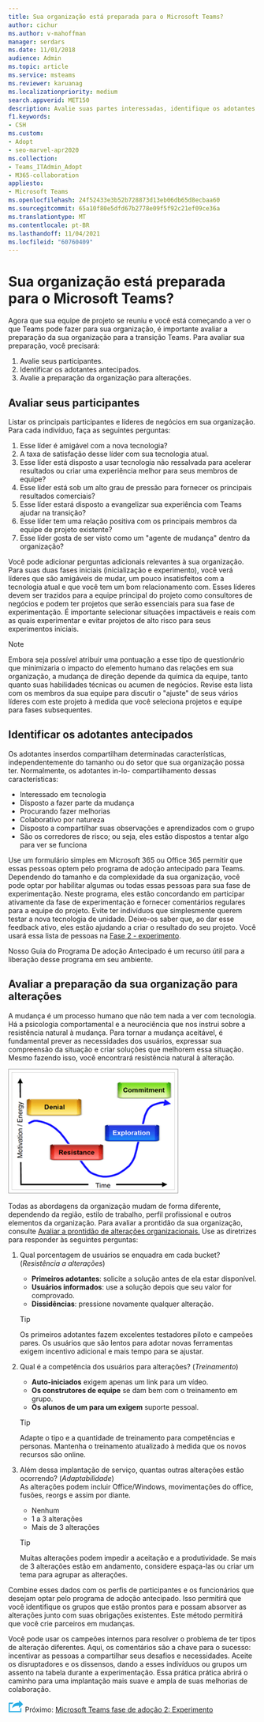 ```yaml
---
title: Sua organização está preparada para o Microsoft Teams?
author: cichur
ms.author: v-mahoffman
manager: serdars
ms.date: 11/01/2018
audience: Admin
ms.topic: article
ms.service: msteams
ms.reviewer: karuanag
ms.localizationpriority: medium
search.appverid: MET150
description: Avalie suas partes interessadas, identifique os adotantes antecipados e avalie se sua organização está pronta para a transição para Teams.
f1.keywords:
- CSH
ms.custom:
- Adopt
- seo-marvel-apr2020
ms.collection:
- Teams_ITAdmin_Adopt
- M365-collaboration
appliesto:
- Microsoft Teams
ms.openlocfilehash: 24f52433e3b52b728873d13eb06db65d8ecbaa60
ms.sourcegitcommit: 65a10f80e5dfd67b2778e09f5f92c21ef09ce36a
ms.translationtype: MT
ms.contentlocale: pt-BR
ms.lasthandoff: 11/04/2021
ms.locfileid: "60760409"
---
```

# <a name="how-ready-is-your-organization-for-microsoft-teams"></a>Sua organização está preparada para o Microsoft Teams?

Agora que sua equipe de projeto se reuniu e você está começando a ver o que Teams pode fazer para sua organização, é importante avaliar a preparação da sua organização para a transição Teams. Para avaliar sua preparação, você precisará:

1. Avalie seus participantes.
2. Identificar os adotantes antecipados.
3. Avalie a preparação da organização para alterações. 

## <a name="assess-your-stakeholders"></a>Avaliar seus participantes

Listar os principais participantes e líderes de negócios em sua organização. Para cada indivíduo, faça as seguintes perguntas:
 
1. Esse líder é amigável com a nova tecnologia?
2. A taxa de satisfação desse líder com sua tecnologia atual.
3. Esse líder está disposto a usar tecnologia não ressalvada para acelerar resultados ou criar uma experiência melhor para seus membros de equipe?
4. Esse líder está sob um alto grau de pressão para fornecer os principais resultados comerciais? 
5. Esse líder estará disposto a evangelizar sua experiência com Teams ajudar na transição?
6. Esse líder tem uma relação positiva com os principais membros da equipe de projeto existente?
7. Esse líder gosta de ser visto como um "agente de mudança" dentro da organização?  

Você pode adicionar perguntas adicionais relevantes à sua organização. Para suas duas fases iniciais (inicialização e experimento), você verá líderes que são amigáveis de mudar, um pouco insatisfeitos com a tecnologia atual e que você tem um bom relacionamento com. Esses líderes devem ser trazidos para a equipe principal do projeto como consultores de negócios e podem ter projetos que serão essenciais para sua fase de experimentação. É importante selecionar situações impactáveis e reais com as quais experimentar e evitar projetos de alto risco para seus experimentos iniciais.
   
> [!NOTE]
> Embora seja possível atribuir uma pontuação a esse tipo de questionário que minimizaria o impacto do elemento humano das relações em sua organização, a mudança de direção depende da química da equipe, tanto quanto suas habilidades técnicas ou acumen de negócios. Revise esta lista com os membros da sua equipe para discutir o "ajuste" de seus vários líderes com este projeto à medida que você seleciona projetos e equipe para fases subsequentes. 

## <a name="identify-early-adopters"></a>Identificar os adotantes antecipados

Os adotantes inserdos compartilham determinadas características, independentemente do tamanho ou do setor que sua organização possa ter. Normalmente, os adotantes in-lo- compartilhamento dessas características:

- Interessado em tecnologia
- Disposto a fazer parte da mudança
- Procurando fazer melhorias
- Colaborativo por natureza
- Disposto a compartilhar suas observações e aprendizados com o grupo
- São os corredores de risco; ou seja, eles estão dispostos a tentar algo para ver se funciona

Use um formulário simples em Microsoft 365 ou Office 365 permitir que essas pessoas optem pelo programa de adoção antecipado para Teams. Dependendo do tamanho e da complexidade da sua organização, você pode optar por habilitar algumas ou todas essas pessoas para sua fase de experimentação. Neste programa, eles estão concordando em participar ativamente da fase de experimentação e fornecer comentários regulares para a equipe do projeto. Evite ter indivíduos que simplesmente querem testar a nova tecnologia de unidade. Deixe-os saber que, ao dar esse feedback ativo, eles estão ajudando a criar o resultado do seu projeto. Você usará essa lista de pessoas na [Fase 2 - experimento](teams-adoption-phase2-experiment.md).

Nosso Guia do Programa De adoção Antecipado é um recurso útil para a liberação desse programa em seu ambiente.  
 
## <a name="assess-your-organizations-readiness-for-change"></a>Avaliar a preparação da sua organização para alterações

A mudança é um processo humano que não tem nada a ver com tecnologia. Há a psicologia comportamental e a neurociência que nos instrui sobre a resistência natural à mudança. Para tornar a mudança aceitável, é fundamental prever as necessidades dos usuários, expressar sua compreensão da situação e criar soluções que melhorem essa situação. Mesmo fazendo isso, você encontrará resistência natural à alteração.  

![Graph ilustrando a resistência à alteração.](media/teams-adoption-resistance.png)

Todas as abordagens da organização mudam de forma diferente, dependendo da região, estilo de trabalho, perfil profissional e outros elementos da organização. Para avaliar a prontidão da sua organização, consulte [Avaliar a prontidão de alterações organizacionais.](upgrade-org-change-readiness.md) Use as diretrizes para responder às seguintes perguntas:

1. Qual porcentagem de usuários se enquadra em cada bucket? (*Resistência a alterações*)
    - **Primeiros adotantes**: solicite a solução antes de ela estar disponível.
    - **Usuários informados**: use a solução depois que seu valor for comprovado.
    - **Dissidências**: pressione novamente qualquer alteração.
    
   > [!TIP]
   > Os primeiros adotantes fazem excelentes testadores piloto e campeões pares. Os usuários que são lentos para adotar novas ferramentas exigem incentivo adicional e mais tempo para se ajustar. 

2. Qual é a competência dos usuários para alterações? (*Treinamento*)
    - **Auto-iniciados** exigem apenas um link para um vídeo.
    - **Os construtores de equipe** se dam bem com o treinamento em grupo.
    - **Os alunos de um para um exigem** suporte pessoal.

    > [!TIP]
    > Adapte o tipo e a quantidade de treinamento para competências e personas. Mantenha o treinamento atualizado à medida que os novos recursos são online.

3. Além dessa implantação de serviço, quantas outras alterações estão ocorrendo? (*Adaptabilidade*) <br/>As alterações podem incluir Office/Windows, movimentações do office, fusões, reorgs e assim por diante.
    - Nenhum
    - 1 a 3 alterações
    - Mais de 3 alterações
 
    > [!TIP] 
    > Muitas alterações podem impedir a aceitação e a produtividade. Se mais de 3 alterações estão em andamento, considere espaça-las ou criar um tema para agrupar as alterações.  

Combine esses dados com os perfis de participantes e os funcionários que desejam optar pelo programa de adoção antecipado. Isso permitirá que você identifique os grupos que estão prontos para e possam absorver as alterações junto com suas obrigações existentes. Este método permitirá que você crie parceiros em mudanças.

Você pode usar os campeões internos para resolver o problema de ter tipos de alteração diferentes. Aqui, os comentários são a chave para o sucesso: incentivar as pessoas a compartilhar seus desafios e necessidades. Aceite os disruptadores e os dissensos, dando a esses indivíduos ou grupos um assento na tabela durante a experimentação. Essa prática prática abrirá o caminho para uma implantação mais suave e ampla de suas melhorias de colaboração.  

![Um ícone que representa a próxima etapa.](media/teams-adoption-next-icon.png) Próximo: [Microsoft Teams fase de adoção 2: Experimento](teams-adoption-phase2-experiment.md) 
